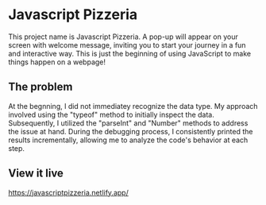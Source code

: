 # Javascript Pizzeria
This project name is Javascript Pizzeria. A pop-up will appear on your screen with welcome message, inviting you to start your journey in a fun and interactive way. This is just the beginning of using JavaScript to make things happen on a webpage!

## The problem
At the begnning, I did not immediatey recognize the data type. My approach involved using the "typeof" method to initially inspect the data. Subsequently, I utilized the "parseInt" and "Number" methods to address the issue at hand. During the debugging process, I consistently printed the results incrementally, allowing me to analyze the code's behavior at each step.

## View it live
https://javascriptpizzeria.netlify.app/
